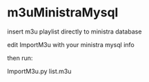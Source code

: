 # m3uMinistraMysql
insert m3u playlist directly to ministra database

edit ImportM3u with your ministra mysql info


then run:

 ImportM3u.py list.m3u
